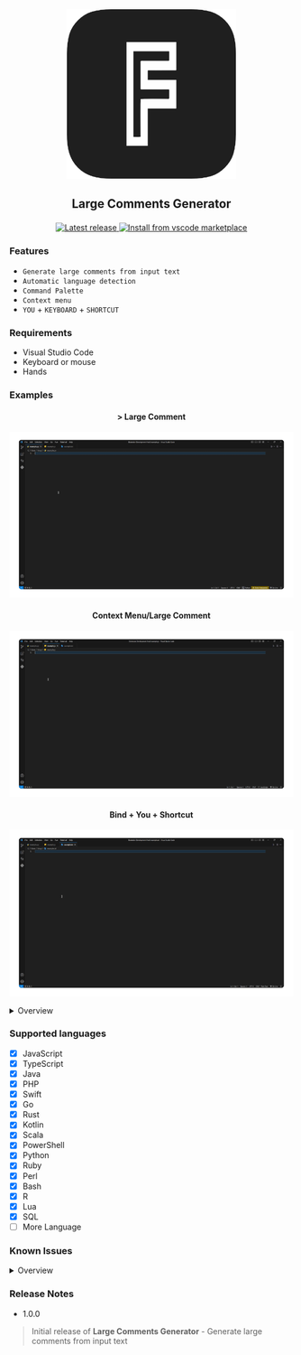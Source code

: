 <div id="header" align="center"><img src="https://github.com/kingtonyrock/surizerofont/blob/main/icon/logo.png" width="300"/></div>

## <p align="center"> Large Comments Generator
<p align="center">
  <a href="https://github.com/kingtonyrock/surizerofont/releases" title="Latest release">
    <picture>
      <source media="(prefers-color-scheme: dark)" srcset="https://img.shields.io/github/package-json/v/kingtonyrock/surizerofont?style=flat-square&color=1f1f1f&labelColor=036fc2">
      <img alt="Latest release" src="https://img.shields.io/github/package-json/v/expo/vscode-expo?style=flat-square&color=0366D6&labelColor=D1D5DA" />
    </picture>
  <a href="https://marketplace.visualstudio.com/items?itemName=surizerowan.surizerofont" title="Install from VS Code Marketplace">
    <picture>
      <source media="(prefers-color-scheme: dark)" srcset="https://img.shields.io/badge/vscode-marketplace-1f1f1f?style=flat-square&label=%20&logoColor=ffffff&labelColor=036fc2&logo=Visual%20Studio%20Code">
      <img alt="Install from vscode marketplace" src="https://img.shields.io/badge/vscode-marketplace-036fc2?style=flat-square&label=%20&logoColor=036fc2&labelColor=036fc2&logo=Visual%20Studio%20Code" />
    </picture>
  </a>
</p>

### Features
* `Generate large comments from input text`
* `Automatic language detection`
* `Command Palette`
* `Context menu`
* `YOU` + `KEYBOARD` + `SHORTCUT`

### Requirements

* Visual Studio Code
* Keyboard or mouse
* Hands

### Examples

#### <p align="center">> Large Comment
<img src="https://github.com/kingtonyrock/surizerofont/blob/main/example/python.gif"></div>
#### <p align="center">Context Menu/Large Comment
<img src="https://github.com/kingtonyrock/surizerofont/blob/main/example/javascript.gif"></div>
#### <p align="center">Bind + You + Shortcut
<img src="https://github.com/kingtonyrock/surizerofont/blob/main/example/plain%20text.gif"></div>

<details>
  <summary>Overview</summary>
  
```
# ██████████████ ██████████████ ██████          ██████ ██████  ██████  ██████████████ ████████████████   ██████████████ 
# ██          ██ ██          ██ ██  ██████████  ██  ██ ██  ██  ██  ██  ██          ██ ██            ██   ██          ██ 
# ██  ██████████ ██  ██████  ██ ██          ██  ██  ██ ██  ██  ██  ██  ██  ██████████ ██  ████████  ██   ██████  ██████ 
# ██  ██         ██  ██  ██  ██ ██  ██████  ██  ██  ██ ██  ██  ██  ██  ██  ██         ██  ██    ██  ██       ██  ██     
# ██  ██         ██  ██  ██  ██ ██  ██  ██  ██  ██  ██ ██  ██  ██  ██  ██  ██████████ ██  ████████  ██       ██  ██     
# ██  ██         ██  ██  ██  ██ ██  ██  ██  ██  ██  ██ ██  ██  ██  ██  ██          ██ ██            ██       ██  ██     
# ██  ██         ██  ██  ██  ██ ██  ██  ██  ██  ██  ██ ██  ██  ██  ██  ██  ██████████ ██  ██████  ████       ██  ██     
# ██  ██         ██  ██  ██  ██ ██  ██  ██  ██████  ██ ██    ██    ██  ██  ██         ██  ██  ██  ██         ██  ██     
# ██  ██████████ ██  ██████  ██ ██  ██  ██          ██ ████      ████  ██  ██████████ ██  ██  ██  ██████     ██  ██     
# ██          ██ ██          ██ ██  ██  ██████████  ██   ████  ████    ██          ██ ██  ██  ██      ██     ██  ██     
# ██████████████ ██████████████ ██████          ██████     ██████      ██████████████ ██████  ██████████     ██████ 

// ████████  ████████ ██████████████ ██████  ██████ ████████████████   
// ██    ██  ██    ██ ██          ██ ██  ██  ██  ██ ██            ██   
// ████  ██  ██  ████ ██  ██████  ██ ██  ██  ██  ██ ██  ████████  ██   
//   ██    ██    ██   ██  ██  ██  ██ ██  ██  ██  ██ ██  ██    ██  ██   
//   ████      ████   ██  ██  ██  ██ ██  ██  ██  ██ ██  ████████  ██   
//     ████  ████     ██  ██  ██  ██ ██  ██  ██  ██ ██            ██   
//       ██  ██       ██  ██  ██  ██ ██  ██  ██  ██ ██  ██████  ████   
//       ██  ██       ██  ██  ██  ██ ██  ██  ██  ██ ██  ██  ██  ██     
//       ██  ██       ██  ██████  ██ ██  ██████  ██ ██  ██  ██  ██████ 
//       ██  ██       ██          ██ ██          ██ ██  ██  ██      ██ 
//       ██████       ██████████████ ██████████████ ██████  ██████████  
  
-- ██████████████ ██████████████ ████████  ████████ ██████████████ 
-- ██          ██ ██          ██ ██    ██  ██    ██ ██          ██ 
-- ██████  ██████ ██  ██████████ ████  ██  ██  ████ ██████  ██████ 
--     ██  ██     ██  ██           ██    ██    ██       ██  ██     
--     ██  ██     ██  ██████████   ████      ████       ██  ██     
--     ██  ██     ██          ██     ██      ██         ██  ██     
--     ██  ██     ██  ██████████   ████      ████       ██  ██     
--     ██  ██     ██  ██           ██    ██    ██       ██  ██     
--     ██  ██     ██  ██████████ ████  ██  ██  ████     ██  ██     
--     ██  ██     ██          ██ ██    ██  ██    ██     ██  ██     
--     ██████     ██████████████ ████████  ████████     ██████     
```
</details>


### Supported languages

- [x] JavaScript
- [x] TypeScript
- [x] Java
- [x] PHP
- [x] Swift
- [x] Go
- [x] Rust
- [x] Kotlin
- [x] Scala
- [x] PowerShell
- [x] Python
- [x] Ruby
- [x] Perl
- [x] Bash
- [x] R
- [x] Lua
- [x] SQL
- [ ] More Language

### Known Issues

<details>
  <summary>Overview</summary>

> The problem with correct HTML output need to remove the extra <kbd><!--</kbd> characters
```
<!-- ██████  ██████ ██████████████ ██████          ██████ ██████          
<!-- ██  ██  ██  ██ ██          ██ ██  ██████████████  ██ ██  ██          
<!-- ██  ██  ██  ██ ██████  ██████ ██                  ██ ██  ██          
<!-- ██  ██  ██  ██     ██  ██     ██  ██████  ██████  ██ ██  ██          
<!-- ██  ██████  ██     ██  ██     ██  ██  ██  ██  ██  ██ ██  ██          
<!-- ██          ██     ██  ██     ██  ██  ██  ██  ██  ██ ██  ██          
<!-- ██  ██████  ██     ██  ██     ██  ██  ██████  ██  ██ ██  ██          
<!-- ██  ██  ██  ██     ██  ██     ██  ██          ██  ██ ██  ██          
<!-- ██  ██  ██  ██     ██  ██     ██  ██          ██  ██ ██  ██████████  
<!-- ██  ██  ██  ██     ██  ██     ██  ██          ██  ██ ██          ██  
<!-- ██████  ██████     ██████     ██████          ██████ ██████████████  
 -->
```
</details>

### Release Notes

* 1.0.0
> Initial release of **Large Comments Generator** - Generate large comments from input text
